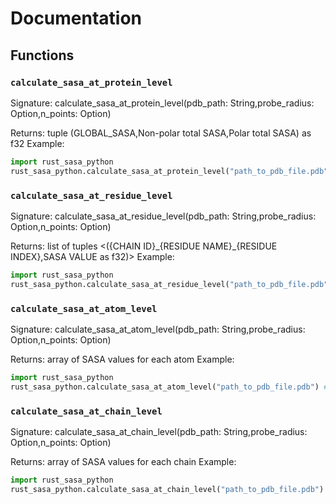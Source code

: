 # Documentation

## Functions

### `calculate_sasa_at_protein_level`

Signature: calculate_sasa_at_protein_level(pdb_path: String,probe_radius: Option<f32>,n_points: Option<usize>)

Returns: tuple (GLOBAL_SASA,Non-polar total SASA,Polar total SASA) as f32
Example:

```python
import rust_sasa_python
rust_sasa_python.calculate_sasa_at_protein_level("path_to_pdb_file.pdb") # Also supports mmCIF files!
```

### `calculate_sasa_at_residue_level`

Signature: calculate_sasa_at_residue_level(pdb_path: String,probe_radius: Option<f32>,n_points: Option<usize>)

Returns: list of tuples <({CHAIN ID}\_{RESIDUE NAME}_{RESIDUE INDEX},SASA VALUE as f32)>
Example:

```python
import rust_sasa_python
rust_sasa_python.calculate_sasa_at_residue_level("path_to_pdb_file.pdb") # Also supports mmCIF files!
```

### `calculate_sasa_at_atom_level`

Signature: calculate_sasa_at_atom_level(pdb_path: String,probe_radius: Option<f32>,n_points: Option<usize>)

Returns: array of SASA values for each atom
Example:

```python
import rust_sasa_python
rust_sasa_python.calculate_sasa_at_atom_level("path_to_pdb_file.pdb") # Also supports mmCIF files!
```

### `calculate_sasa_at_chain_level`

Signature: calculate_sasa_at_chain_level(pdb_path: String,probe_radius: Option<f32>,n_points: Option<usize>)

Returns: array of SASA values for each chain
Example:

```python
import rust_sasa_python
rust_sasa_python.calculate_sasa_at_chain_level("path_to_pdb_file.pdb") # Also supports mmCIF files!
```
